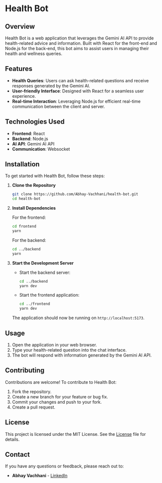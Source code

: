 # Health Bot

## Overview

Health Bot is a web application that leverages the Gemini AI API to provide health-related advice and information. Built with React for the front-end and Node.js for the back-end, this bot aims to assist users in managing their health and wellness queries.

## Features

- **Health Queries**: Users can ask health-related questions and receive responses generated by the Gemini AI.
- **User-friendly Interface**: Designed with React for a seamless user experience.
- **Real-time Interaction**: Leveraging Node.js for efficient real-time communication between the client and server.

## Technologies Used

- **Frontend**: React
- **Backend**: Node.js
- **AI API**: Gemini AI API
- **Communication**: Websocket

## Installation

To get started with Health Bot, follow these steps:

1. **Clone the Repository**

    ```bash
    git clone https://github.com/Abhay-Vachhani/health-bot.git
    cd health-bot
    ```

2. **Install Dependencies**

    For the frontend:
    ```bash
    cd frontend
    yarn
    ```

    For the backend:
    ```bash
    cd ../backend
    yarn
    ```

4. **Start the Development Server**

    - Start the backend server:
      ```bash
      cd ../backend
      yarn dev
      ```

    - Start the frontend application:
      ```bash
      cd ../frontend
      yarn dev
      ```

    The application should now be running on `http://localhost:5173`.

## Usage

1. Open the application in your web browser.
2. Type your health-related question into the chat interface.
3. The bot will respond with information generated by the Gemini AI API.

## Contributing

Contributions are welcome! To contribute to Health Bot:

1. Fork the repository.
2. Create a new branch for your feature or bug fix.
3. Commit your changes and push to your fork.
4. Create a pull request.

## License

This project is licensed under the MIT License. See the [License](License) file for details.

## Contact

If you have any questions or feedback, please reach out to:

- **Abhay Vachhani** - [LinkedIn](https://www.linkedin.com/in/abhay-vachhani/)
